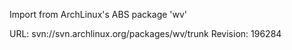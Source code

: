 Import from ArchLinux's ABS package 'wv'

URL: svn://svn.archlinux.org/packages/wv/trunk
Revision: 196284
